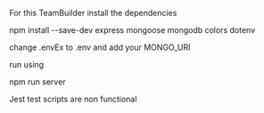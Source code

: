 For this TeamBuilder
install the dependencies 

npm install --save-dev express mongoose mongodb colors dotenv

change .envEx to .env and add your MONGO_URI

run using

npm run server

Jest test scripts are non functional
